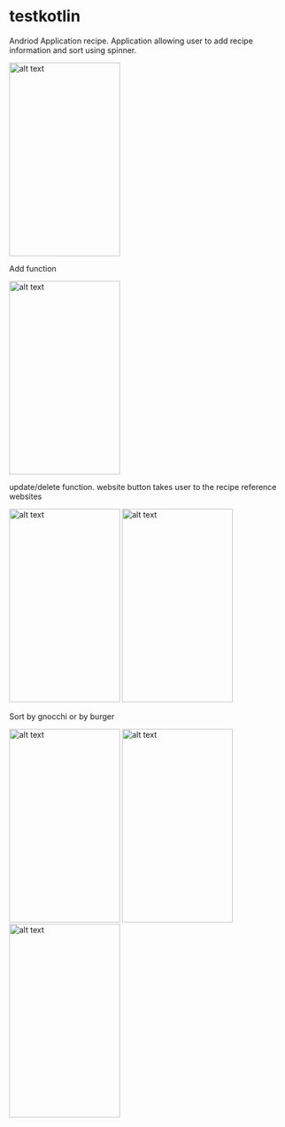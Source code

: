# testkotlin
Andriod Application recipe. Application allowing user to add recipe information and sort using spinner.



<img src="https://user-images.githubusercontent.com/43243626/118363085-496d0b80-b5c5-11eb-98ad-5789f69e80f1.png" alt="alt text" width="200" height="350">

Add function

<img src="https://user-images.githubusercontent.com/43243626/118363140-8802c600-b5c5-11eb-9bd3-d325424ad269.png" alt="alt text" width="200" height="350">

update/delete function. website button takes user to the recipe reference websites

<img src="https://user-images.githubusercontent.com/43243626/118363140-8802c600-b5c5-11eb-9bd3-d325424ad269.png" alt="alt text" width="200" height="350"> <img src="https://user-images.githubusercontent.com/43243626/118363312-576f5c00-b5c6-11eb-8fda-a1b387c814f0.png" alt="alt text" width="200" height="350"> 


Sort by gnocchi or by burger

<img src="https://user-images.githubusercontent.com/43243626/118363162-a10b7700-b5c5-11eb-94b4-7a070de20f3b.png" alt="alt text" width="200" height="350"> <img src="https://user-images.githubusercontent.com/43243626/118363199-d3b56f80-b5c5-11eb-9bf7-8b5d6cfe75b4.png" alt="alt text" width="200" height="350"> <img src="https://user-images.githubusercontent.com/43243626/118363247-095a5880-b5c6-11eb-96fc-a35824de6890.png" alt="alt text" width="200" height="350">


